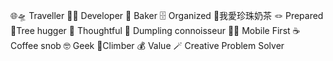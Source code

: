 🌐🛸 Traveller 👨‍💻 Developer 🥖 Baker 🗄️ Organized 🧋我愛珍珠奶茶 🪢 Prepared 🌲Tree hugger 🧠 Thoughtful 🥟 Dumpling connoisseur 🤳🏻 Mobile First ☕️ Coffee snob 🤓 Geek 🧗Climber 💰 Value 🪄 Creative Problem Solver
